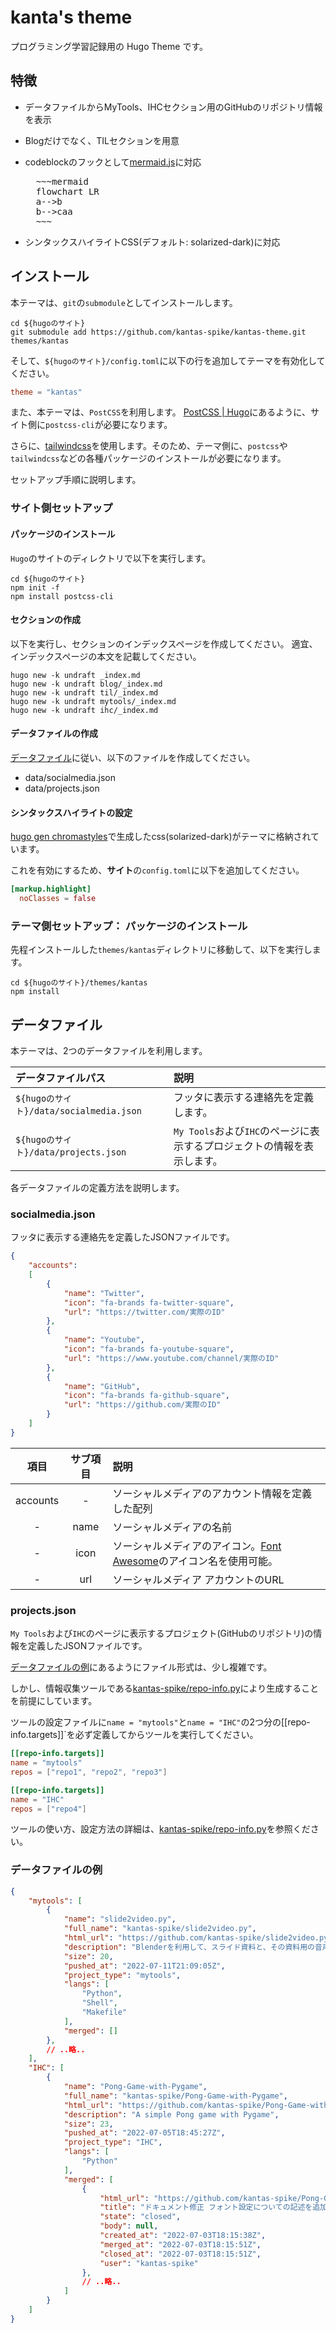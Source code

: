 # kanta's theme

プログラミング学習記録用の Hugo Theme です。

## 特徴

- データファイルからMyTools、IHCセクション用のGitHubのリポジトリ情報を表示
- Blogだけでなく、TILセクションを用意
- codeblockのフックとして[mermaid.js](https://mermaid-js.github.io/mermaid/#/)に対応

  <pre>
    ~~~mermaid
    flowchart LR
    a-->b
    b-->caa
    ~~~
  </pre>

- シンタックスハイライトCSS(デフォルト: solarized-dark)に対応

## インストール

本テーマは、`git`の`submodule`としてインストールします。

~~~shell
cd ${hugoのサイト}
git submodule add https://github.com/kantas-spike/kantas-theme.git themes/kantas
~~~

そして、`${hugoのサイト}/config.toml`に以下の行を追加してテーマを有効化してください。

~~~toml
theme = "kantas"
~~~~

また、本テーマは、`PostCSS`を利用します。
[PostCSS | Hugo](https://gohugo.io/hugo-pipes/postcss/)にあるように、サイト側に`postcss-cli`が必要になります。

さらに、[tailwindcss](https://tailwindcss.com/)を使用します。そのため、テーマ側に、`postcss`や`tailwindcss`などの各種パッケージのインストールが必要になります。

セットアップ手順に説明します。

### サイト側セットアップ

#### パッケージのインストール

`Hugo`のサイトのディレクトリで以下を実行します。

~~~shell
cd ${hugoのサイト}
npm init -f
npm install postcss-cli
~~~

#### セクションの作成

以下を実行し、セクションのインデックスページを作成してください。
適宜、インデックスページの本文を記載してください。

~~~shell
hugo new -k undraft _index.md
hugo new -k undraft blog/_index.md
hugo new -k undraft til/_index.md
hugo new -k undraft mytools/_index.md
hugo new -k undraft ihc/_index.md
~~~

#### データファイルの作成

[データファイル](#データファイル)に従い、以下のファイルを作成してください。

- data/socialmedia.json
- data/projects.json

#### シンタックスハイライトの設定

[hugo gen chromastyles](https://gohugo.io/commands/hugo_gen_chromastyles/)で生成したcss(solarized-dark)がテーマに格納されています。

これを有効にするため、**サイト**の`config.toml`に以下を追加してください。

~~~toml
[markup.highlight]
  noClasses = false
~~~

### テーマ側セットアップ： パッケージのインストール

先程インストールした`themes/kantas`ディレクトリに移動して、以下を実行します。

~~~shell
cd ${hugoのサイト}/themes/kantas
npm install
~~~

## データファイル

本テーマは、2つのデータファイルを利用します。

|データファイルパス| 説明 |
|:---|:---|
|`${hugoのサイト}/data/socialmedia.json`| フッタに表示する連絡先を定義します。 |
|`${hugoのサイト}/data/projects.json`| `My Tools`および`IHC`のページに表示するプロジェクトの情報を表示します。 |

各データファイルの定義方法を説明します。

### socialmedia.json

フッタに表示する連絡先を定義したJSONファイルです。

~~~json
{
    "accounts":
    [
        {
            "name": "Twitter",
            "icon": "fa-brands fa-twitter-square",
            "url": "https://twitter.com/実際のID"
        },
        {
            "name": "Youtube",
            "icon": "fa-brands fa-youtube-square",
            "url": "https://www.youtube.com/channel/実際のID"
        },
        {
            "name": "GitHub",
            "icon": "fa-brands fa-github-square",
            "url": "https://github.com/実際のID"
        }
    ]
}
~~~

|項目|サブ項目|説明|
|:--:|:--:|:---|
|accounts| - | ソーシャルメディアのアカウント情報を定義した配列 |
| - | name | ソーシャルメディアの名前|
| - | icon | ソーシャルメディアのアイコン。[Font Awesome](https://fontawesome.com/icons/0?s=solid)のアイコン名を使用可能。|
| - | url | ソーシャルメディア アカウントのURL|

### projects.json

`My Tools`および`IHC`のページに表示するプロジェクト(GitHubのリポジトリ)の情報を定義したJSONファイルです。

[データファイルの例](#データファイルの例)にあるようにファイル形式は、少し複雑です。

しかし、情報収集ツールである[kantas-spike/repo-info.py](https://github.com/kantas-spike/repo-info.py)により生成することを前提にしています。

ツールの設定ファイルに`name = "mytools"`と`name = "IHC"`の2つ分の[[repo-info.targets]]`を必ず定義してからツールを実行してください。

~~~toml
[[repo-info.targets]]
name = "mytools"
repos = ["repo1", "repo2", "repo3"]

[[repo-info.targets]]
name = "IHC"
repos = ["repo4"]
~~~

ツールの使い方、設定方法の詳細は、[kantas-spike/repo-info.py](https://github.com/kantas-spike/repo-info.py)を参照ください。


### データファイルの例

~~~json
{
    "mytools": [
        {
            "name": "slide2video.py",
            "full_name": "kantas-spike/slide2video.py",
            "html_url": "https://github.com/kantas-spike/slide2video.py",
            "description": "Blenderを利用して、スライド資料と、その資料用の音声データから動画編集ファイルを作成するツールです。",
            "size": 20,
            "pushed_at": "2022-07-11T21:09:05Z",
            "project_type": "mytools",
            "langs": [
                "Python",
                "Shell",
                "Makefile"
            ],
            "merged": []
        },
        // ..略..
    ],
    "IHC": [
        {
            "name": "Pong-Game-with-Pygame",
            "full_name": "kantas-spike/Pong-Game-with-Pygame",
            "html_url": "https://github.com/kantas-spike/Pong-Game-with-Pygame",
            "description": "A simple Pong game with Pygame",
            "size": 23,
            "pushed_at": "2022-07-05T18:45:27Z",
            "project_type": "IHC",
            "langs": [
                "Python"
            ],
            "merged": [
                {
                    "html_url": "https://github.com/kantas-spike/Pong-Game-with-Pygame/pull/17",
                    "title": "ドキュメント修正 フォント設定についての記述を追加",
                    "state": "closed",
                    "body": null,
                    "created_at": "2022-07-03T18:15:38Z",
                    "merged_at": "2022-07-03T18:15:51Z",
                    "closed_at": "2022-07-03T18:15:51Z",
                    "user": "kantas-spike"
                },
                // ..略..
            ]
        }
    ]
}
~~~